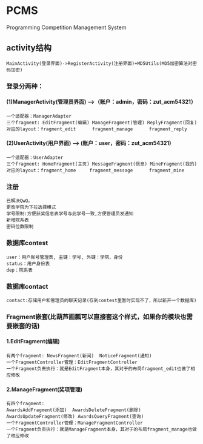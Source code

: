 # PCMS
Programming Competition Management System

## activity结构<br>
    MainActivity(登录界面)->RegisterActivity(注册界面)+MD5Utils(MD5加密算法对密码加密)

### 登录分两种：<br>

#### (1)ManagerActivity(管理员界面) -->（账户：admin，密码：zut_acm54321）<br>
    一个适配器：ManagerAdapter
    三个fragment: EditFragment(编辑) ManageFragment(管理) ReplyFragment(回复)
    对应的layout：fragment_edit      fragment_manage      fragment_reply

#### (2)UserActivity(用户界面)   --> (账户：user，密码：zut_acm54321)<br>
    一个适配器：UserAdapter
    三个fragment: HomeFragment(主页) MessageFragment(信息) MineFragment(我的)
    对应的layout：fragment_home     fragment_message      fragment_mine

### 注册
    已解决QwQ。
    更改学院为下拉选择模式
    学号限制:方便获奖信息表学号与此学号一致,方便管理员发通知
    新增院系表
    密码位数限制
### 数据库contest
    user：用户账号管理表, 主键：学号, 外键：学院，身份
    status：用户身份表
    dep：院系表
### 数据库contact
    contact:存储用户和管理员的聊天记录(存到contest里暂时实现不了，所以新开一个数据库)
### Fragment嵌套(比葫芦画瓢可以直接套这个样式，如果你的模块也需要嵌套的话)<br>
#### 1.EditFragment(编辑) <br>
    有两个fragment: NewsFragment(新闻)  NoticeFragment(通知)
    一个FragmentController管理：EditFragmentController
    一个Fragment负责执行：就是EditFragment本身，其对于的布局fragment_edit也做了相应修改

#### 2.ManageFragment(奖项管理)<br>
    有四个fragment:
    AwardsAddFragment(添加)  AwardsDeleteFragment(删除)
    AwardsUpdateFragment(修改) AwardsQueryFragment(查询)
    一个FragmentController管理：ManageFragmentController
    一个Fragment负责执行：就是ManageFragment本身，其对于的布局fragment_manage也做了相应修改

    
 

